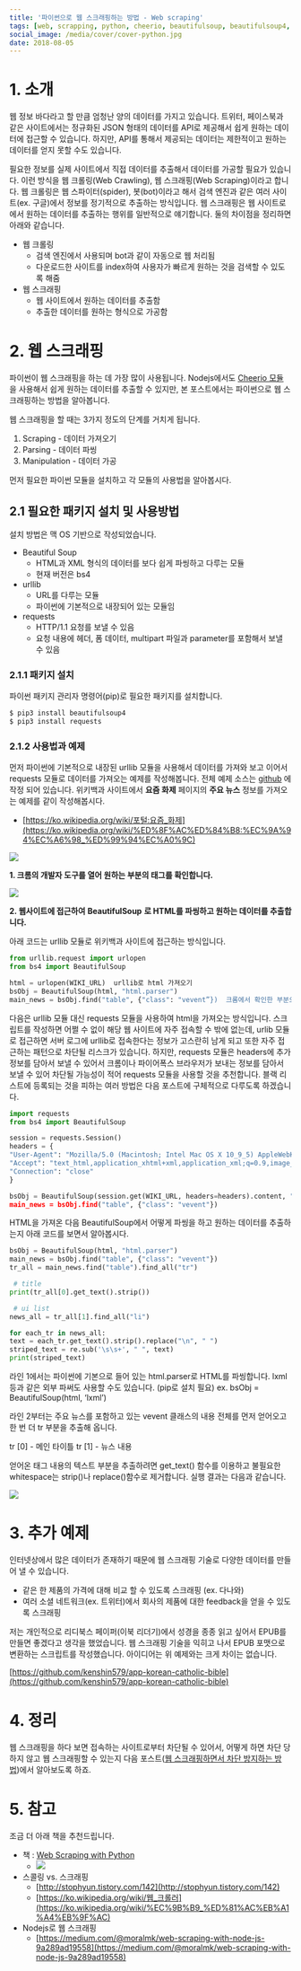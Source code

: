 ```yaml
---
title: '파이썬으로 웹 스크래핑하는 방법 - Web scraping'
tags: [web, scrapping, python, cheerio, beautifulsoup, beautifulsoup4, urllib, requests, 웹, 스크래핑, 파이썬]
social_image: /media/cover/cover-python.jpg
date: 2018-08-05
---
```


# 1. 소개
웹 정보 바다라고 할 만큼 엄청난 양의 데이터를 가지고 있습니다. 트위터, 페이스북과 같은 사이트에서는 정규화된 JSON 형태의 데이터를 API로 제공해서 쉽게 원하는 데이터에 접근할 수 있습니다. 하지만, API를 통해서 제공되는 데이터는 제한적이고 원하는 데이터를 얻지 못할 수도 있습니다.

필요한 정보를 실제 사이트에서 직접 데이터를 추출해서 데이터를 가공할 필요가 있습니다. 이런 방식을 웹 크롤링(Web Crawling), 웹 스크래핑(Web Scraping)이라고 합니다. 웹 크롤링은 웹 스파이터(spider), 봇(bot)이라고 해서 검색 엔진과 같은 여러 사이트(ex. 구글)에서 정보를 정기적으로 추출하는 방식입니다. 웹 스크래핑은 웹 사이트로에서 원하는 데이터를 추출하는 행위를 일반적으로 얘기합니다. 둘의 차이점을 정리하면 아래와 같습니다.

* 웹 크롤링
	* 검색 엔진에서 사용되며 bot과 같이 자동으로 웹 처리됨
	* 다운로드한 사이트를 index하여 사용자가 빠르게 원하는 것을 검색할 수 있도록 해줌
* 웹 스크래핑
	* 웹 사이트에서 원하는 데이터를 추출함
	* 추출한 데이터를 원하는 형식으로 가공함

# 2. 웹 스크래핑
파이썬이 웹 스크래핑을 하는 데 가장 많이 사용됩니다. Nodejs에서도 [Cheerio 모듈](https://medium.com/@moralmk/web-scraping-with-node-js-9a289ad19558) 을 사용해서 쉽게 원하는 데이터를 추출할 수 있지만, 본 포스트에서는 파이썬으로 웹 스크래핑하는 방법을 알아봅니다. 

웹 스크래핑을 할 때는 3가지 정도의 단계를 거치게 됩니다.

1. Scraping - 데이터 가져오기
2. Parsing - 데이터 파씽
3. Manipulation - 데이터 가공

먼저 필요한 파이썬 모듈을 설치하고 각 모듈의 사용법을 알아봅시다.

## 2.1 필요한 패키지 설치 및 사용방법
설치 방법은 맥 OS 기반으로 작성되었습니다.

* Beautiful Soup
	* HTML과 XML 형식의 데이터를 보다 쉽게 파씽하고 다루는 모듈
	* 현재 버전은 bs4
* urllib
	* URL를 다루는 모듈
	* 파이썬에 기본적으로 내장되어 있는 모듈임
* requests
	* HTTP/1.1 요청를 보낼 수 있음
	* 요청 내용에 헤더, 폼 데이터, multipart 파일과 parameter를 포함해서 보낼 수 있음

### 2.1.1 패키지 설치
파이썬 패키지 관리자 명령어(pip)로 필요한 패키지를 설치합니다.

```bash
$ pip3 install beautifulsoup4
$ pip3 install requests
```

### 2.1.2 사용법과 예제
먼저 파이썬에 기본적으로 내장된 urllib 모듈을 사용해서 데이터를 가져와 보고 이어서 requests 모듈로 데이터를 가져오는 예제를 작성해봅니다. 전체 예제 소스는 [github](https://github.com/kenshin579/tutorials-python/tree/master/web_scraping/01_web_scraping) 에 작정 되어 있습니다.
위키백과 사이트에서 **요즘 화제** 페이지의 **주요 뉴스** 정보를 가져오는 예제를 같이 작성해봅시다. 

* [https://ko.wikipedia.org/wiki/포털:요즘_화제](https://ko.wikipedia.org/wiki/%ED%8F%AC%ED%84%B8:%EC%9A%94%EC%A6%98_%ED%99%94%EC%A0%9C)

![](images/파이썬으로-웹-스크래핑하는-방법-Web-scraping/wiki.png)

**1. 크롬의 개발자 도구를 열어 원하는 부분의 태그를 확인합니다.**

![](images/파이썬으로-웹-스크래핑하는-방법-Web-scraping/6B835F07-A3A4-4479-88DF-6F3B0F8D66D7.png)

**2. 웹사이트에 접근하여** **BeautifulSoup** **로 HTML를 파씽하고 원하는 데이터를 추출합니다.**

아래 코드는 urllib 모듈로 위키백과 사이트에 접근하는 방식입니다.

```python
from urllib.request import urlopen
from bs4 import BeautifulSoup

html = urlopen(WIKI_URL)  urllib로 html 가져오기
bsObj = BeautifulSoup(html, "html.parser")
main_news = bsObj.find("table", {"class": "vevent”})  크롬에서 확인한 부분으로 작성함
```

다음은 urllib 모듈 대신 requests 모듈을 사용하여 html을 가져오는 방식입니다. 스크립트를 작성하면 어쩔 수 없이 해당 웹 사이트에 자주 접속할 수 밖에 없는데, urlib 모듈로 접근하면 서버 로그에 urllib로 접속한다는 정보가 고스란히 남게 되고 또한 자주 접근하는 패턴으로 차단될 리스크가 있습니다. 하지만, requests 모듈은 headers에 추가 정보를 담아서 보낼 수 있어서 크롬이나 파이어폭스 브라우저가 보내는 정보를 담아서 보낼 수 있어 차단될 가능성이 적어 requests 모듈을 사용할 것을 추천합니다. 블랙 리스트에 등록되는 것을 피하는 여러 방법은 다음 포스트에 구체적으로 다루도록 하겠습니다.

```python
import requests
from bs4 import BeautifulSoup

session = requests.Session()
headers = {
"User-Agent": "Mozilla/5.0 (Macintosh; Intel Mac OS X 10_9_5) AppleWebKit 537.36 (KHTML, like Gecko) Chrome",
"Accept": "text_html,application_xhtml+xml,application_xml;q=0.9,image_webp,**/**;q=0.8",
"Connection": "close"
}

bsObj = BeautifulSoup(session.get(WIKI_URL, headers=headers).content, "html.parser”) requests로 url에 접근해 html를 가져옴
main_news = bsObj.find("table", {"class": "vevent"})
```

HTML을 가져온 다음 BeautifulSoup에서 어떻게 파씽을 하고 원하는 데이터를 추출하는지 아래 코드를 보면서 알아봅시다.

```python
bsObj = BeautifulSoup(html, "html.parser")
main_news = bsObj.find("table", {"class": "vevent"})
tr_all = main_news.find("table").find_all("tr")

 # title
print(tr_all[0].get_text().strip())

 # ui list
news_all = tr_all[1].find_all("li")

for each_tr in news_all:
text = each_tr.get_text().strip().replace("\n", " ")
striped_text = re.sub('\s\s+', " ", text)
print(striped_text)
```

라인 1에서는 파이썬에 기본으로 들어 있는 html.parser로 HTML를 파씽합니다. lxml등과 같은 외부 파써도 사용할 수도 있습니다. (pip로 설치 필요)
ex. bsObj = BeautifulSoup(html, ‘lxml’)

라인 2부터는 주요 뉴스를 포함하고 있는 vevent 클래스의 내용 전체를 먼저 얻어오고 한 번 더 tr 부분을 추출해 옵니다.

tr [0] - 메인 타이틀
tr [1] - 뉴스 내용

얻어온 태그 내용의 텍스트 부분을 추출하려면 get_text() 함수를 이용하고 불필요한 whitespace는 strip()나 replace()함수로 제거합니다.
실행 결과는 다음과 같습니다.

![](images/파이썬으로-웹-스크래핑하는-방법-Web-scraping/01_execution.png)

# 3. 추가 예제
인터넷상에서 많은 데이터가 존재하기 때문에 웹 스크래핑 기술로 다양한 데이터를 만들어 낼 수 있습니다.

* 같은 한 제품의 가격에 대해 비교 할 수 있도록 스크래핑 (ex. 다나와)
* 여러 소셜 네트워크(ex. 트위터)에서 회사의 제품에 대한 feedback을 얻을 수 있도록 스크래핑

저는 개인적으로 리디북스 페이퍼(이북 리더기)에서 성경을 종종 읽고 싶어서 EPUB를 만들면 좋겠다고 생각을 했었습니다. 웹 스크래핑 기술을 익히고 나서 EPUB 포맷으로 변환하는 스크립트를 작성했습니다. 아이디어는 위 예제와는 크게 차이는 없습니다.

[https://github.com/kenshin579/app-korean-catholic-bible](https://github.com/kenshin579/app-korean-catholic-bible)



# 4. 정리

웹 스크래핑을 하다 보면 접속하는 사이트로부터 차단될 수 있어서, 어떻게 하면 차단 당하지 않고 웹 스크래핑할 수 있는지 다음 포스트([웹 스크래핑하면서 차단 방지하는 방법](http://advenoh.tistory.com/3))에서 알아보도록 하죠.

# 5. 참고

조금 더 아래 책을 추천드립니다.

* 책 : [Web Scraping with Python](http://www.hanbit.co.kr/store/books/look.php?p_code=B7159663510)
    * ![](images/파이썬으로-웹-스크래핑하는-방법-Web-scraping/image_1.jpeg)
* 스콜링 vs. 스크래핑
	* [http://stophyun.tistory.com/142](http://stophyun.tistory.com/142)
	* [https://ko.wikipedia.org/wiki/웹_크롤러](https://ko.wikipedia.org/wiki/%EC%9B%B9_%ED%81%AC%EB%A1%A4%EB%9F%AC)
* Nodejs로 웹 스크래핑
	* [https://medium.com/@moralmk/web-scraping-with-node-js-9a289ad19558](https://medium.com/@moralmk/web-scraping-with-node-js-9a289ad19558)


